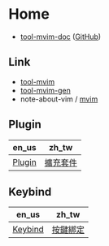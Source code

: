 
# Home

* [tool-mvim-doc](https://samwhelp.github.io/tool-mvim-doc/) ([GitHub](https://github.com/samwhelp/tool-mvim-doc))


## Link

* [tool-mvim](https://github.com/samwhelp/tool-mvim)
* [tool-mvim-gen](https://github.com/samwhelp/tool-mvim-gen)
* note-about-vim / [mvim](https://samwhelp.github.io/note-about-vim/read/project/mvim.html)


## Plugin

| en_us | zh_tw |
| --- | --- |
| [Plugin](https://samwhelp.github.io/tool-mvim-doc/read/en_us/feature/plugin.html) | [擴充套件](https://samwhelp.github.io/tool-mvim-doc/read/zh_tw/feature/Plugin.html) |


## Keybind

| en_us | zh_tw |
| --- | --- |
| [Keybind](https://samwhelp.github.io/tool-mvim-doc/read/en_us/feature/keybind.html) | [按鍵綁定](https://samwhelp.github.io/tool-mvim-doc/read/zh_tw/feature/keybind.html) |
